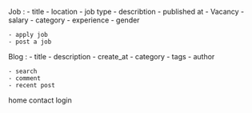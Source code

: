 Job :
    - title
    - location
    - job type
    - describtion
    - published at
    - Vacancy
    - salary
    - category
    - experience
    - gender

    - apply job
    - post a job

Blog :
    - title
    - description
    - create_at
    - category
    - tags
    - author

    - search
    - comment
    - recent post

home
contact
login